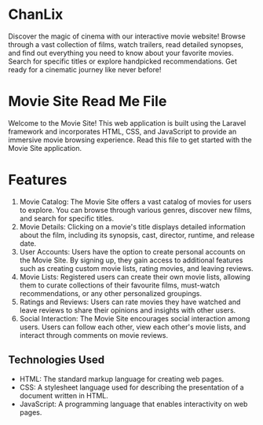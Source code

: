 # ChanLix
Discover the magic of cinema with our interactive movie website! Browse through a vast collection of films, watch trailers, read detailed synopses, and find out everything you need to know about your favorite movies. Search for specific titles or explore handpicked recommendations. Get ready for a cinematic journey like never before!
# Movie Site Read Me File
Welcome to the Movie Site! This web application is built using the Laravel framework and
incorporates HTML, CSS, and JavaScript to provide an immersive movie browsing experience. Read
this file to get started with the Movie Site application.
# Features
1. Movie Catalog: The Movie Site offers a vast catalog of movies for users to explore. You can browse
through various genres, discover new films, and search for specific titles.
2. Movie Details: Clicking on a movie's title displays detailed information about the film, including its
synopsis, cast, director, runtime, and release date.
3. User Accounts: Users have the option to create personal accounts on the Movie Site. By signing
up, they gain access to additional features such as creating custom movie lists, rating movies, and
leaving reviews.
4. Movie Lists: Registered users can create their own movie lists, allowing them to curate collections
of their favourite films, must-watch recommendations, or any other personalized groupings.
5. Ratings and Reviews: Users can rate movies they have watched and leave reviews to share their
opinions and insights with other users.
6. Social Interaction: The Movie Site encourages social interaction among users. Users can follow
each other, view each other's movie lists, and interact through comments on movie reviews.

## Technologies Used

- HTML: The standard markup language for creating web pages.
- CSS: A stylesheet language used for describing the presentation of a document written in HTML.
- JavaScript: A programming language that enables interactivity on web pages.
